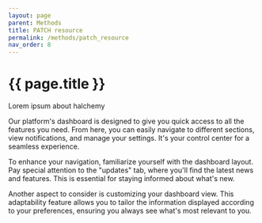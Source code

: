 ```yaml
---
layout: page
parent: Methods
title: PATCH resource
permalink: /methods/patch_resource
nav_order: 8
---
```


# {{ page.title }}

Lorem ipsum about halchemy

Our platform's dashboard is designed to give you quick access to all the features you need. From here, you can easily navigate to different sections, view notifications, and manage your settings. It's your control center for a seamless experience.

To enhance your navigation, familiarize yourself with the dashboard layout. Pay special attention to the "updates" tab, where you'll find the latest news and features. This is essential for staying informed about what's new.

Another aspect to consider is customizing your dashboard view. This adaptability feature allows you to tailor the information displayed according to your preferences, ensuring you always see what's most relevant to you.



